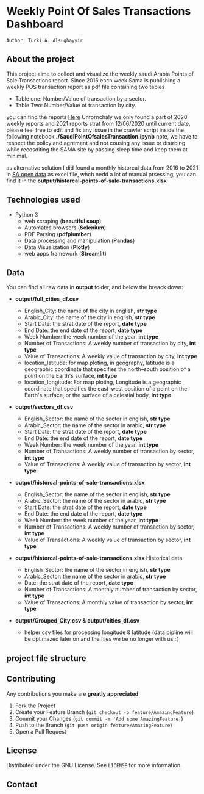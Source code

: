 # Weekly Point Of Sales Transactions Dashboard

```
Author: Turki A. Alsughayyir
```

## About the project 
This project aime to collect and visualize the weekly saudi Arabia Points of Sale Transactions report. Since 2016 each week Sama is publishing a weekly POS transaction report as pdf file containing two tables
  - Table one: Number/Value of transaction by a sector.
  - Table Two: Number/Value of transaction by city.


you can find the reports <a href="[url](https://www.sama.gov.sa/en-US/Indices/Pages/POS.aspx)">Here</a> 
Unfornchaly we only found a part of 2020 weekly reports and 2021 reports strat from 12/06/2020 until current date, please feel free to edit and fix any issue in the crawler script inside the following notebook **./SaudiPointOfsalesTransaction.ipynb**  note, we have to respect the policy and agrement and not cousing any issue or distrbing while recosditing the SAMA site by passing sleep time and keep them at minimal. 

as alternative solution I did found a monthly historcal data from 2016 to 2021 in <a href="[url](https://www.sama.gov.sa/en-US/Indices/Pages/POS.aspx)">SA open data</a> as excel file, whch nedd a lot of manual prsessing, you can find it in the **output/historcal-points-of-sale-transactions.xlsx**



## Technologies used
- Python 3
  - web scraping (**beautiful soup**)
  - Automates browsers (**Selenium**)
  - PDF Parsing (**pdfplumber**)
  - Data processing and manipulation (**Pandas**)
  - Data Visualization (**Plotly**)
  - web apps framework (**Streamlit**)  

## Data

You can find all raw data in **output** folder, and below the breack down:
  - **output/full_cities_df.csv**
    - English_City: the name of the city in english, **str type**
    - Arabic_City: the name of the city in english, **str type**
    - Start Date: the strat date of the report, **date type**
    - End Date: the end date of the report, **date type**
    - Week Number: the week number of the year, **int type**
    - Number of Transactions: A weekly number of transaction by city, **int type**
    - Value of Transactions: A weekly value of transaction by city, **int type**  
    - location_latitude: for map ploting, in geography, latitude is a geographic coordinate that specifies the north–south position of a point on the Earth's surface, **int type**
    - location_longitude: For map ploting, Longitude is a geographic coordinate that specifies the east–west position of a point on the Earth's surface, or the surface of a celestial body, **int type**
  
  - **output/sectors_df.csv**
    - English_Sector: the name of the sector in english, **str type**
    - Arabic_Sector: the name of the sector in arabic, **str type**
    - Start Date: the strat date of the report, **date type** 
    - End Date: the end date of the report, **date type**
    - Week Number: the week number of the year, **int type**
    - Number of Transactions: A weekly number of transaction by sector, **int type**
    - Value of Transactions: A weekly value of transaction by sector, **int type** 
  
  - **output/historcal-points-of-sale-transactions.xlsx**
    - English_Sector: the name of the sector in english, **str type**
    - Arabic_Sector: the name of the sector in arabic, **str type**
    - Start Date: the strat date of the report, **date type** 
    - End Date: the end date of the report, **date type**
    - Week Number: the week number of the year, **int type**
    - Number of Transactions: A weekly number of transaction by sector, **int type**
    - Value of Transactions: A weekly value of transaction by sector, **int type** 
  
  - **output/historcal-points-of-sale-transactions.xlsx** Historical data
    - English_Sector: the name of the sector in english, **str type**
    - Arabic_Sector: the name of the sector in arabic, **str type**
    - Date: the strat date of the report, **date type** 
    - Number of Transactions: A monthly number of transaction by sector, **int type**
    - Value of Transactions: A monthly value of transaction by sector, **int type** 
  
  - **output/Grouped_City.csv & output/cities_df.csv** 
    - helper csv files for processing longitude & latitude (data pipline will be optimazed later on and the files we be no longer with us :( 

## project file structure



## Contributing

Any contributions you make are **greatly appreciated**.

1. Fork the Project
2. Create your Feature Branch (`git checkout -b feature/AmazingFeature`)
3. Commit your Changes (`git commit -m 'Add some AmazingFeature'`)
4. Push to the Branch (`git push origin feature/AmazingFeature`)
5. Open a Pull Request


<!-- LICENSE -->
## License

Distributed under the GNU License. See `LICENSE` for more information.


<!-- CONTACT -->
## Contact
